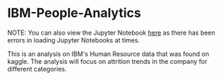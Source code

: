 # IBM-People-Analytics

NOTE: You can also view the Jupyter Notebook [here](https://www.kaggle.com/vsetang/ibm-people-analysis) as there has been errors in loading Jupyter Notebooks at times.

This is an analysis on IBM's Human Resource data that was found on kaggle. The analysis will focus on attrition trends in the company for different categories. 
